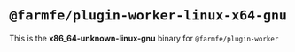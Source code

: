 # `@farmfe/plugin-worker-linux-x64-gnu`

This is the **x86_64-unknown-linux-gnu** binary for `@farmfe/plugin-worker`
